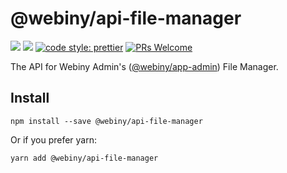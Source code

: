 # @webiny/api-file-manager
[![](https://img.shields.io/npm/dw/@webiny/api-file-manager.svg)](https://www.npmjs.com/package/@webiny/api-file-manager) 
[![](https://img.shields.io/npm/v/@webiny/api-file-manager.svg)](https://www.npmjs.com/package/@webiny/api-file-manager)
[![code style: prettier](https://img.shields.io/badge/code_style-prettier-ff69b4.svg?style=flat-square)](https://github.com/prettier/prettier)
[![PRs Welcome](https://img.shields.io/badge/PRs-welcome-brightgreen.svg?style=flat-square)](http://makeapullrequest.com)

The API for Webiny Admin's ([@webiny/app-admin](../app-admin)) File Manager.

## Install
```
npm install --save @webiny/api-file-manager
```

Or if you prefer yarn: 
```
yarn add @webiny/api-file-manager
```
